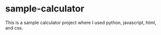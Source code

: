 # sample-calculator
This is a sample calculator project where I used python, javascript, html, and css.
